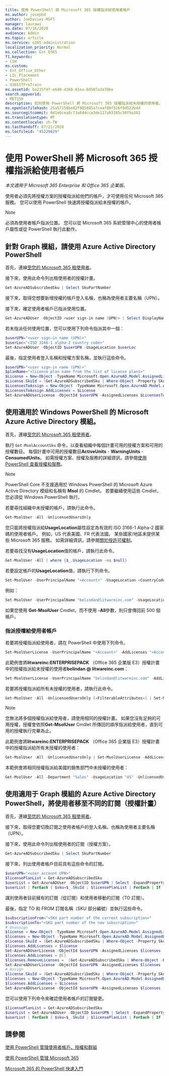 ```yaml
---
title: 使用 PowerShell 將 Microsoft 365 授權指派給使用者帳戶
ms.author: josephd
author: JoeDavies-MSFT
manager: laurawi
ms.date: 07/16/2020
audience: Admin
ms.topic: article
ms.service: o365-administration
localization_priority: Normal
ms.collection: Ent_O365
f1.keywords:
- CSH
ms.custom:
- Ent_Office_Other
- LIL_Placement
- PowerShell
- O365ITProTrain
ms.assetid: ba235f4f-e640-4360-81ea-04507a3a70be
search.appverid:
- MET150
description: 如何使用 PowerShell 將 Microsoft 365 授權指派給未授權的使用者。
ms.openlocfilehash: 25a57158be82f985885a7ceaf89f526f9d522b4d
ms.sourcegitcommit: 0d1ebcea8c73a644cca3de127a93385c58f9a302
ms.translationtype: MT
ms.contentlocale: zh-TW
ms.lasthandoff: 07/22/2020
ms.locfileid: "45229829"
---
```

# <a name="assign-microsoft-365-licenses-to-user-accounts-with-powershell"></a>使用 PowerShell 將 Microsoft 365 授權指派給使用者帳戶

*本文適用于 Microsoft 365 Enterprise 和 Office 365 企業版。*

使用者必須先將授權方案的授權指派給他們的帳戶，才可使用任何 Microsoft 365 服務。 您可以使用 PowerShell 快速將授權指派給未授權的帳戶。 

>[!Note]
>必須為使用者帳戶指派位置。 您可以從 Microsoft 365 系統管理中心的使用者帳戶屬性或從 PowerShell 執行此動作。
>

## <a name="use-the-azure-active-directory-powershell-for-graph-module"></a>針對 Graph 模組，請使用 Azure Active Directory PowerShell

首先，連線[至您的 Microsoft 365 租使用者](connect-to-office-365-powershell.md#connect-with-the-azure-active-directory-powershell-for-graph-module)。
  

接下來，使用此命令列出租使用者的授權計畫。

```powershell
Get-AzureADSubscribedSku | Select SkuPartNumber
```

接下來，取得您想要新增授權的帳戶登入名稱，也稱為使用者主要名稱（UPN）。

接下來，確定使用者帳戶已指派使用位置。

```powershell
Get-AzureADUser -ObjectID <user sign-in name (UPN)> | Select DisplayName, UsageLocation
```

若未指派任何使用位置，您可以使用下列命令指派其中一個：

```powershell
$userUPN="<user sign-in name (UPN)>"
$userLoc="<ISO 3166-1 alpha-2 country code>"
Set-AzureADUser -ObjectID $userUPN -UsageLocation $userLoc
```

最後，指定使用者登入名稱和授權方案名稱，並執行這些命令。

```powershell
$userUPN="<user sign-in name (UPN)>"
$planName="<license plan name from the list of license plans>"
$License = New-Object -TypeName Microsoft.Open.AzureAD.Model.AssignedLicense
$License.SkuId = (Get-AzureADSubscribedSku | Where-Object -Property SkuPartNumber -Value $planName -EQ).SkuID
$LicensesToAssign = New-Object -TypeName Microsoft.Open.AzureAD.Model.AssignedLicenses
$LicensesToAssign.AddLicenses = $License
Set-AzureADUserLicense -ObjectId $userUPN -AssignedLicenses $LicensesToAssign
```

## <a name="use-the-microsoft-azure-active-directory-module-for-windows-powershell"></a>使用適用於 Windows PowerShell 的 Microsoft Azure Active Directory 模組。

首先，連線[至您的 Microsoft 365 租使用者](connect-to-office-365-powershell.md#connect-with-the-microsoft-azure-active-directory-module-for-windows-powershell)。

執行 `Get-MsolAccountSku` 命令，以查看組織中每個計畫可用的授權方案和可用的授權數目。 每個計畫中可用的授權數目**ActiveUnits**  -  **WarningUnits**  -  **ConsumedUnits**。 如需授權方案、授權及服務的詳細資訊，請參閱[使用 PowerShell 查看授權和服務](view-licenses-and-services-with-office-365-powershell.md)。

>[!Note]
>PowerShell Core 不支援適用於 Windows PowerShell 的 Microsoft Azure Active Directory 模組和名稱有 **Msol** 的 Cmdlet。 若要繼續使用這些 Cmdlet，您必須從 Windows PowerShell 執行。
>

若要尋找組織中未授權的帳戶，請執行此命令。

```powershell
Get-MsolUser -All -UnlicensedUsersOnly
```

您只能將授權指派給**UsageLocation**屬性設定為有效的 ISO 3166-1 Alpha-2 國家碼的使用者帳戶。 例如，US 代表美國、FR 代表法國。 某些國家/地區未提供某些 Microsoft 365 服務。 如需詳細資訊，請參閱[關於授許可權制](https://go.microsoft.com/fwlink/p/?LinkId=691730)。
    
若要尋找沒有**UsageLocation**值的帳戶，請執行此命令。

```powershell
Get-MsolUser -All | where {$_.UsageLocation -eq $null}
```

若要設定帳戶的**UsageLocation**值，請執行下列命令。

```powershell
Set-MsolUser -UserPrincipalName "<Account>" -UsageLocation <CountryCode>
```

例如：

```powershell
Set-MsolUser -UserPrincipalName "belindan@litwareinc.com" -UsageLocation US
```
    
如果您使用 **Get-MsolUser** Cmdlet，而不使用 **-All**參數，則只會傳回前 500 個帳戶。

### <a name="assigning-licenses-to-user-accounts"></a>指派授權給使用者帳戶
    
若要將授權指派給使用者，請在 PowerShell 中使用下列命令。
  
```powershell
Set-MsolUserLicense -UserPrincipalName "<Account>" -AddLicenses "<AccountSkuId>"
```

此範例會將**litwareinc:ENTERPRISEPACK** （Office 365 企業版 E3）授權計畫中的授權指派給未授權的使用者**belindan \@ litwareinc.com**：
  
```powershell
Set-MsolUserLicense -UserPrincipalName "belindan@litwareinc.com" -AddLicenses "litwareinc:ENTERPRISEPACK"
```

若要將授權指派給所有未授權的使用者，請執行此命令。
  
```powershell
Get-MsolUser -All -UnlicensedUsersOnly [<FilterableAttributes>] | Set-MsolUserLicense -AddLicenses "<AccountSkuId>"
```
  
>[!Note]
>您無法將多個授權指派給使用者，請使用相同的授權計畫。 如果您沒有足夠的可用授權，授權會依照**Get-MsolUser** Cmdlet 所傳回的順序指派給使用者，直到可用的授權執行完畢為止。
>

此範例會將**litwareinc:ENTERPRISEPACK** （Office 365 企業版 E3）授權計畫中的授權指派給所有未授權的使用者：
  
```powershell
Get-MsolUser -All -UnlicensedUsersOnly | Set-MsolUserLicense -AddLicenses "litwareinc:ENTERPRISEPACK"
```

本範例會將相同授權指派給美國的銷售部門中未授權的使用者：
  
```powershell
Get-MsolUser -All -Department "Sales" -UsageLocation "US" -UnlicensedUsersOnly | Set-MsolUserLicense -AddLicenses "litwareinc:ENTERPRISEPACK"
```
  
## <a name="move-a-user-to-a-different-subscription-license-plan-with-the-azure-active-directory-powershell-for-graph-module"></a>使用適用于 Graph 模組的 Azure Active Directory PowerShell，將使用者移至不同的訂閱（授權計畫）

首先，連線[至您的 Microsoft 365 租使用者](connect-to-office-365-powershell.md#connect-with-the-azure-active-directory-powershell-for-graph-module)。
  
接下來，取得您要切換訂閱之使用者帳戶的登入名稱，也稱為使用者主要名稱（UPN）。

接下來，使用此命令列出租使用者的訂閱（授權方案）。

```powershell
Get-AzureADSubscribedSku | Select SkuPartNumber
```

接下來，列出使用者帳戶目前具有這些命令的訂閱。

```powershell
$userUPN="<user account UPN>"
$licensePlanList = Get-AzureADSubscribedSku
$userList = Get-AzureADUser -ObjectID $userUPN | Select -ExpandProperty AssignedLicenses | Select SkuID 
$userList | ForEach { $sku=$_.SkuId ; $licensePlanList | ForEach { If ( $sku -eq $_.ObjectId.substring($_.ObjectId.length - 36, 36) ) { Write-Host $_.SkuPartNumber } } }
```

識別使用者目前擁有的訂閱（從訂閱）和使用者移動的訂閱（TO 訂閱）。

最後，指定 TO 和 FROM 訂閱名稱（SKU 部分編號）並執行這些命令。

```powershell
$subscriptionFrom="<SKU part number of the current subscription>"
$subscriptionTo="<SKU part number of the new subscription>"
# Unassign
$license = New-Object -TypeName Microsoft.Open.AzureAD.Model.AssignedLicense
$licenses = New-Object -TypeName Microsoft.Open.AzureAD.Model.AssignedLicenses
$license.SkuId = (Get-AzureADSubscribedSku | Where-Object -Property SkuPartNumber -Value $subscriptionFrom -EQ).SkuID
$licenses.AddLicenses = $license
Set-AzureADUserLicense -ObjectId $userUPN -AssignedLicenses $licenses
$licenses.AddLicenses = @()
$licenses.RemoveLicenses =  (Get-AzureADSubscribedSku | Where-Object -Property SkuPartNumber -Value $subscriptionFrom -EQ).SkuID
Set-AzureADUserLicense -ObjectId $userUPN -AssignedLicenses $licenses
# Assign
$license.SkuId = (Get-AzureADSubscribedSku | Where-Object -Property SkuPartNumber -Value $subscriptionTo -EQ).SkuID
$licenses = New-Object -TypeName Microsoft.Open.AzureAD.Model.AssignedLicenses
$licenses.AddLicenses = $License
Set-AzureADUserLicense -ObjectId $userUPN -AssignedLicenses $licenses
```

您可以使用下列命令來確認使用者帳戶的訂閱變更。

```powershell
$licensePlanList = Get-AzureADSubscribedSku
$userList = Get-AzureADUser -ObjectID $userUPN | Select -ExpandProperty AssignedLicenses | Select SkuID 
$userList | ForEach { $sku=$_.SkuId ; $licensePlanList | ForEach { If ( $sku -eq $_.ObjectId.substring($_.ObjectId.length - 36, 36) ) { Write-Host $_.SkuPartNumber } } }
```

## <a name="see-also"></a>請參閱

[使用 PowerShell 管理使用者帳戶、授權和群組](manage-user-accounts-and-licenses-with-office-365-powershell.md)
  
[使用 PowerShell 管理 Microsoft 365](manage-office-365-with-office-365-powershell.md)
  
[Microsoft 365 的 PowerShell 快速入門](getting-started-with-office-365-powershell.md)
